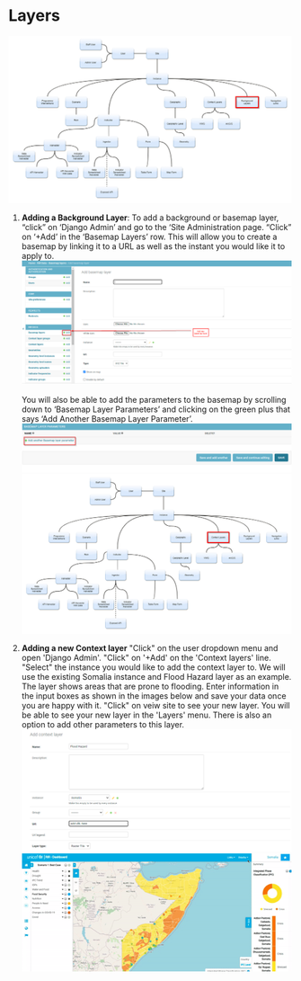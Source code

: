 # **Layers**


![ Layers ](../img/layers-diagramflow.png "Layers") 

1.	**Adding a Background Layer**:
To add a background or basemap layer, “click” on ‘Django Admin’ and go to the ‘Site Administration page. “Click” on ‘+Add’ in the ‘Basemap Layers’ row. This will allow you
to create a basemap by linking it to a URL as well as the instant you would like it to apply to. 
<br>![ Adding a Basemap](../img/new-basemap.png "Adding a Basemap")<br><br>
You will also be able to add the parameters to the basemap by scrolling down to ‘Basemap Layer Parameters’ and clicking on the green plus that says ‘Add Another 
Basemap Layer Parameter’.
<br>![Basemap Parameters](../img/new-basemap-parameters.png "Basemap Parameters")<br>
![Context Layers](../img/context-layers-diagramflow.png "Context Layers") 

2. **Adding a new Context layer**
"Click" on the user dropdown menu and open 'Django Admin'. "Click" on '+Add' on the 'Context layers' line. "Select" the instance you would like to add the context layer to.
We will use the existing Somalia instance and Flood Hazard layer as an example. The layer shows areas that are prone to flooding. Enter information in the input boxes as 
shown in the images below and save your data once you are happy with it. "Click" on veiw site to see your new layer. You will be able to see your new layer in the 'Layers' menu. There is also an option to add other parameters to this layer. 
<br>![Context Layers](../img/context-layer.png "Context Layers")<br>
![Context Layers](../img/context-layer.gif "Context Layers")




